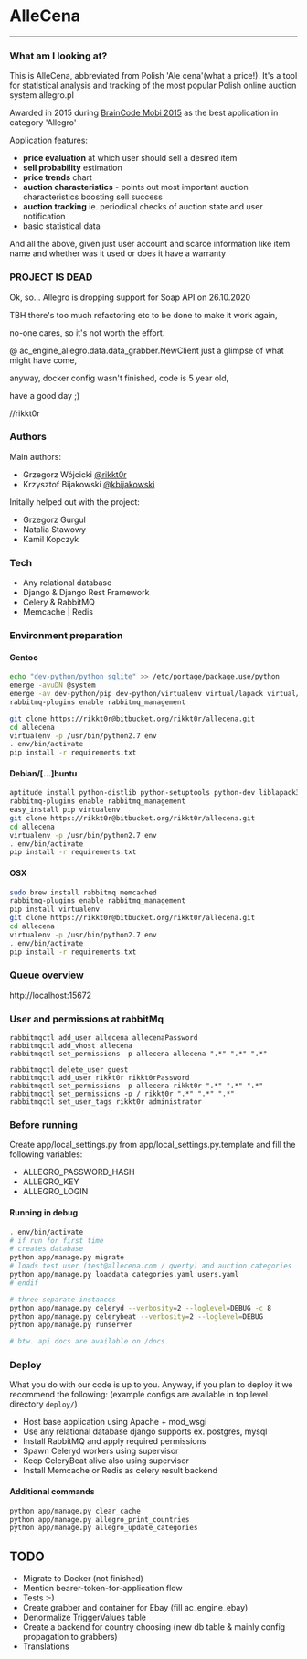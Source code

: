 # AlleCena
---

### What am I looking at?
This is AlleCena, abbreviated from Polish 'Ale cena'(what a price!).
It's a tool for statistical analysis and tracking of the most popular Polish online auction system allegro.pl

Awarded in 2015 during [BrainCode Mobi 2015](https://allegro.tech/braincode/2015/#toc_11) as the best application in category 'Allegro'

Application features:
* **price evaluation** at which user should sell a desired item
* **sell probability** estimation
* **price trends** chart
* **auction characteristics** - points out most important auction characteristics boosting sell success
* **auction tracking** ie. periodical checks of auction state and user notification
* basic statistical data

And all the above, given just user account and scarce information like item name and whether was it used or does it have a warranty


### PROJECT IS DEAD
Ok, so... Allegro is dropping support for Soap API on 26.10.2020

TBH there's too much refactoring etc to be done to make it work again,

no-one cares, so it's not worth the effort.

@ ac_engine_allegro.data.data_grabber.NewClient just a glimpse of what might have come,

anyway, docker config wasn't finished, code is 5 year old,

have a good day ;)

//rikkt0r


### Authors
Main authors:
* Grzegorz Wójcicki [@rikkt0r](https://github.com/rikkt0r)
* Krzysztof Bijakowski [@kbijakowski](https://github.com/kbijakowski)

Initally helped out with the project:
* Grzegorz Gurgul
* Natalia Stawowy
* Kamil Kopczyk


### Tech

* Any relational database
* Django & Django Rest Framework
* Celery & RabbitMQ
* Memcache | Redis

### Environment preparation

#### Gentoo
```sh
echo "dev-python/python sqlite" >> /etc/portage/package.use/python
emerge -avuDN @system
emerge -av dev-python/pip dev-python/virtualenv virtual/lapack virtual/cblas net-misc/rabbitmq-server net-misc/memcached dev-libs/libmemcached
rabbitmq-plugins enable rabbitmq_management

git clone https://rikkt0r@bitbucket.org/rikkt0r/allecena.git
cd allecena
virtualenv -p /usr/bin/python2.7 env
. env/bin/activate
pip install -r requirements.txt
```

#### Debian/[...]buntu

```sh
aptitude install python-distlib python-setuptools python-dev liblapack3 liblapacke liblapacke-dev libatlas-base-dev gfortran libblas-common libblas3 g++ libyaml-dev rabbitmq-server memcached libmemcached-dev libjpeg-dev zlib1g-dev
rabbitmq-plugins enable rabbitmq_management
easy_install pip virtualenv
git clone https://rikkt0r@bitbucket.org/rikkt0r/allecena.git
cd allecena
virtualenv -p /usr/bin/python2.7 env
. env/bin/activate
pip install -r requirements.txt
```

#### OSX

```sh
sudo brew install rabbitmq memcached
rabbitmq-plugins enable rabbitmq_management
pip install virtualenv
git clone https://rikkt0r@bitbucket.org/rikkt0r/allecena.git
cd allecena
virtualenv -p /usr/bin/python2.7 env
. env/bin/activate
pip install -r requirements.txt
```

### Queue overview
http://localhost:15672

### User and permissions at rabbitMq
```
rabbitmqctl add_user allecena allecenaPassword
rabbitmqctl add_vhost allecena
rabbitmqctl set_permissions -p allecena allecena ".*" ".*" ".*"

rabbitmqctl delete_user guest
rabbitmqctl add_user rikkt0r rikkt0rPassword
rabbitmqctl set_permissions -p allecena rikkt0r ".*" ".*" ".*"
rabbitmqctl set_permissions -p / rikkt0r ".*" ".*" ".*"
rabbitmqctl set_user_tags rikkt0r administrator
```

### Before running
Create app/local_settings.py from app/local_settings.py.template and fill the following variables:
* ALLEGRO_PASSWORD_HASH
* ALLEGRO_KEY
* ALLEGRO_LOGIN


#### Running in debug

```sh
. env/bin/activate
# if run for first time
# creates database
python app/manage.py migrate
# loads test user (test@allecena.com / qwerty) and auction categories
python app/manage.py loaddata categories.yaml users.yaml
# endif

# three separate instances
python app/manage.py celeryd --verbosity=2 --loglevel=DEBUG -c 8
python app/manage.py celerybeat --verbosity=2 --loglevel=DEBUG
python app/manage.py runserver

# btw. api docs are available on /docs
```

### Deploy
What you do with our code is up to you. Anyway, if you plan to deploy it we recommend the following:
(example configs are available in top level directory ```deploy/```)
* Host base application using Apache + mod_wsgi
* Use any relational database django supports ex. postgres, mysql
* Install RabbitMQ and apply required permissions
* Spawn Celeryd workers using supervisor
* Keep CeleryBeat alive also using supervisor
* Install Memcache or Redis as celery result backend


#### Additional commands
```sh
python app/manage.py clear_cache
python app/manage.py allegro_print_countries
python app/manage.py allegro_update_categories
```

## TODO

* Migrate to Docker (not finished)
* Mention bearer-token-for-application flow
* Tests :-)
* Create grabber and container for Ebay (fill ac_engine_ebay)
* Denormalize TriggerValues table
* Create a backend for country choosing (new db table & mainly config propagation to grabbers)
* Translations
